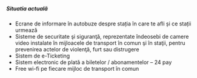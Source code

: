 ##### Situatia actuală

* Ecrane de informare în autobuze despre stația în care te afli și ce stații urmează
* Sisteme de securitate şi siguranţă, reprezentate îndeosebi de camere video instalate în mijloacele de transport în comun şi în staţii, pentru prevenirea actelor de violenţă, furt sau distrugere
* Sistem de e-Ticketing
* Sistem electronic de plată a biletelor / abonamentelor – 24 pay
* Free wi-fi pe fiecare mijloc de transport în comun